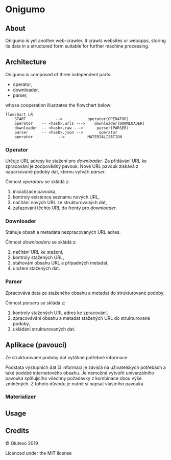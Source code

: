 # Onigumo #

## About ##

Onigumo is yet another web-crawler. It crawls websites or webapps, storing its data in a structured form suitable for further machine processing.

## Architecture ##

Onigumo is composed of three independent parts:

* operator,
* downloader,
* parser,

whose cooperation illustrates the flowchart below:

```mermaid
flowchart LR
    START             -->           operator(OPERATOR)
    operator    -- <hash>.urls --->    downloader(DOWNLOADER)
    downloader  -- <hash>.raw --->      parser(PARSER)
    parser      -- <hash>.json -->       operator
    operator           -->          MATERIALIZATION
```

### Operator ###

Určuje URL adresy ke stažení pro _downloader_. Za přidávání URL ke zpracování je zodpovědný pavouk. Nové URL pavouk získává z naparsované podoby dat, kterou vytváří _parser_.

Činnost _operatoru_ se skládá z:

1. inicializace pavouka,
2. kontroly existence seznamu nových URL,
3. načítání nových URL ze strukturovaných dat,
4. zařazování těchto URL do fronty pro _downloader_.

### Downloader ###

Stahuje obsah a metadata nezpracovaných URL adres.

Činnost _downloaderu_ se skládá z:

1. načítání URL ke stažení,
2. kontroly stažených URL,
3. stahování obsahu URL a případných metadat,
4. uložení stažených dat.

### Parser ###

Zpracovává data ze staženého obsahu a metadat do strukturované podoby.

Činnost _parseru_ se skládá z:

1. kontroly stažených URL adres ke zpracování,
2. zpracovávání obsahu a metadat stažených URL do strukturované podoby,
3. ukládání strukturovaných dat.

## Aplikace (pavouci) ##

Ze strukturované podoby dat vytáhne potřebné informace.

Podstata výstupních dat či informací je závislá na uživatelských potřebách a také podobě internetového obsahu. Je nemožné vytvořit univerzálního pavouka splňujícího všechny požadavky z kombinace obou výše zmíněných. Z tohoto důvodu je nutné si napsat vlastního pavouka.

### Materializer ###

## Usage ##

## Credits ##

© Glutexo 2019

Licenced under the MIT license

